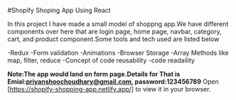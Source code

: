 #Shopify Shoping App Using React

In this project I have made a small model of shoppng app.We have different components over here that are login page, home page, navbar, category, cart, and product component.Some tools and tech used are listed below

-Redux
-Form validation
-Animations
-Browser Storage
-Array Methods like map, filter, reduce
-Concept of code reusability
-code readaility 

**Note:The app would land on form page.Details for That is Emial:priyanshoochoudhary@gmail.com, password:123456789**
Open [https://shopify-shopping-app.netlify.app/] to view it in your browser.

